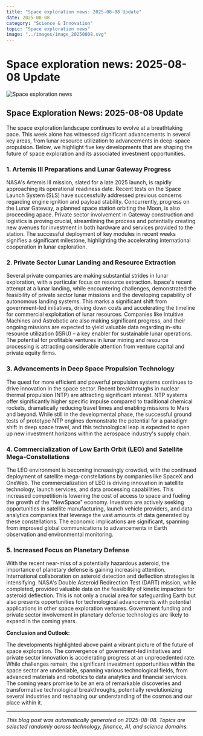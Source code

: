 ```yaml
---
title: "Space exploration news: 2025-08-08 Update"
date: 2025-08-08
category: "Science & Innovation"
topic: "Space exploration news"
image: "../images/image_20250808.svg"
---
```


# Space exploration news: 2025-08-08 Update

![Space exploration news](../images/image_20250808.svg)

## Space Exploration News: 2025-08-08 Update

The space exploration landscape continues to evolve at a breathtaking pace.  This week alone has witnessed significant advancements in several key areas, from lunar resource utilization to advancements in deep-space propulsion.  Below, we highlight five key developments that are shaping the future of space exploration and its associated investment opportunities.


### 1.  Artemis III Preparations and Lunar Gateway Progress

NASA's Artemis III mission, slated for a late 2025 launch, is rapidly approaching its operational readiness date.  Recent tests on the Space Launch System (SLS) have successfully addressed previous concerns regarding engine ignition and payload stability.  Concurrently, progress on the Lunar Gateway, a planned space station orbiting the Moon, is also proceeding apace.  Private sector involvement in Gateway construction and logistics is proving crucial, streamlining the process and potentially creating new avenues for investment in both hardware and services provided to the station. The successful deployment of key modules in recent weeks signifies a significant milestone, highlighting the accelerating international cooperation in lunar exploration.


### 2.  Private Sector Lunar Landing and Resource Extraction

Several private companies are making substantial strides in lunar exploration, with a particular focus on resource extraction.  Ispace's recent attempt at a lunar landing, while encountering challenges, demonstrated the feasibility of private sector lunar missions and the developing capability of autonomous landing systems.  This marks a significant shift from government-led initiatives, driving down costs and accelerating the timeline for commercial exploitation of lunar resources.  Companies like Intuitive Machines and Astrobotic are also making significant progress, and their ongoing missions are expected to yield valuable data regarding in-situ resource utilization (ISRU) – a key enabler for sustainable lunar operations.  The potential for profitable ventures in lunar mining and resource processing is attracting considerable attention from venture capital and private equity firms.


### 3.  Advancements in Deep Space Propulsion Technology

The quest for more efficient and powerful propulsion systems continues to drive innovation in the space sector.  Recent breakthroughs in nuclear thermal propulsion (NTP) are attracting significant interest.  NTP systems offer significantly higher specific impulse compared to traditional chemical rockets, dramatically reducing travel times and enabling missions to Mars and beyond.  While still in the developmental phase, the successful ground tests of prototype NTP engines demonstrate the potential for a paradigm shift in deep space travel, and this technological leap is expected to open up new investment horizons within the aerospace industry's supply chain.


### 4.  Commercialization of Low Earth Orbit (LEO) and Satellite Mega-Constellations

The LEO environment is becoming increasingly crowded, with the continued deployment of satellite mega-constellations by companies like SpaceX and OneWeb.  The commercialization of LEO is driving innovation in satellite technology, launch services, and data processing capabilities.  This increased competition is lowering the cost of access to space and fueling the growth of the "NewSpace" economy.  Investors are actively seeking opportunities in satellite manufacturing, launch vehicle providers, and data analytics companies that leverage the vast amounts of data generated by these constellations. The economic implications are significant, spanning from improved global communications to advancements in Earth observation and environmental monitoring.


### 5.  Increased Focus on Planetary Defense

With the recent near-miss of a potentially hazardous asteroid, the importance of planetary defense is gaining increasing attention.  International collaboration on asteroid detection and deflection strategies is intensifying.  NASA's Double Asteroid Redirection Test (DART) mission, while completed, provided valuable data on the feasibility of kinetic impactors for asteroid deflection.  This is not only a crucial area for safeguarding Earth but also presents opportunities for technological advancements with potential applications in other space exploration ventures.  Government funding and private sector involvement in planetary defense technologies are likely to expand in the coming years.



**Conclusion and Outlook:**

The developments highlighted above paint a vibrant picture of the future of space exploration.  The convergence of government-led initiatives and private sector innovation is accelerating progress at an unprecedented rate.  While challenges remain, the significant investment opportunities within the space sector are undeniable, spanning various technological fields, from advanced materials and robotics to data analytics and financial services.  The coming years promise to be an era of remarkable discoveries and transformative technological breakthroughs, potentially revolutionizing several industries and reshaping our understanding of the cosmos and our place within it.


---
*This blog post was automatically generated on 2025-08-08. Topics are selected randomly across technology, finance, AI, and science domains.*
